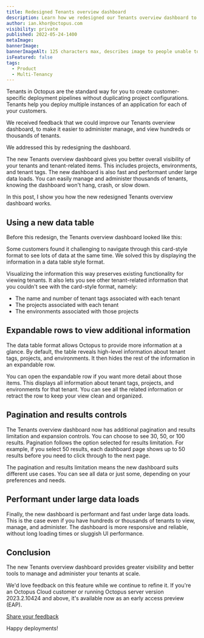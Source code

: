 ```yaml
---
title: Redesigned Tenants overview dashboard
description: Learn how we redesigned our Tenants overview dashboard to make it easier to view and manage thousands of tenants.
author: ian.khor@octopus.com
visibility: private
published: 2022-05-24-1400
metaImage: 
bannerImage: 
bannerImageAlt: 125 characters max, describes image to people unable to see it.
isFeatured: false
tags: 
  - Product
  - Multi-Tenancy
---
```


Tenants in Octopus are the standard way for you to create customer-specific deployment pipelines without duplicating project configurations. Tenants help you deploy multiple instances of an application for each of your customers. 

We received feedback that we could improve our Tenants overview dashboard, to make it easier to administer manage, and view hundreds or thousands of tenants.

We addressed this by redesigning the dashboard.

The new Tenants overview dashboard gives you better overall visibility of your tenants and tenant-related items. This includes projects, environments, and tenant tags. The new dashboard is also fast and performant under large data loads. You can easily manage and administer thousands of tenants, knowing the dashboard won't hang, crash, or slow down.

In this post, I show you how the new redesigned Tenants overview dashboard works.

## Using a new data table

Before this redesign, the Tenants overview dashboard looked like this:

Some customers found it challenging to navigate through this card-style format to see lots of data at the same time. We solved this by displaying the information in a data table style format.

Visualizing the information this way preserves existing functionality for viewing tenants. It also lets you see other tenant-related information that you couldn't see with the card-style format, namely:

- The name and number of tenant tags associated with each tenant
- The projects associated with each tenant
- The environments associated with those projects

## Expandable rows to view additional information

The data table format allows Octopus to provide more information at a glance. By default, the table reveals high-level information about tenant tags, projects, and environments. It then hides the rest of the information in an expandable row.

You can open the expandable row if you want more detail about those items. This displays all information about tenant tags, projects, and environments for that tenant. You can see all the related information or retract the row to keep your view clean and organized.

## Pagination and results controls

The Tenants overview dashboard now has additional pagination and results limitation and expansion controls. You can choose to see 30, 50, or 100 results. Pagination follows the option selected for results limitation. For example, if you select 50 results, each dashboard page shows up to 50 results before you need to click through to the next page.

The pagination and results limitation means the new dashboard suits different use cases. You can see all data or just some, depending on your preferences and needs.

## Performant under large data loads

Finally, the new dashboard is performant and fast under large data loads. This is the case even if you have hundreds or thousands of tenants to view, manage, and administer. The dashboard is more responsive and reliable, without long loading times or sluggish UI performance.

## Conclusion

The new Tenants overview dashboard provides greater visibility and better tools to manage and administer your tenants at scale. 

We'd love feedback on this feature while we continue to refine it. If you're an Octopus Cloud customer or running Octopus server version 2023.2.10424 and above, it's available now as an early access preview (EAP). 

<span><a class="btn btn-success" href="https://octopusdeploy.typeform.com/to/CxkblnbR">Share your feedback</a></span>

Happy deployments!